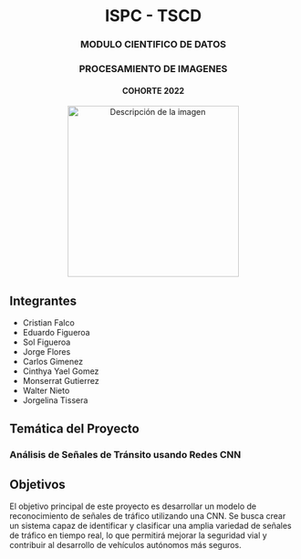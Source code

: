 <div align="center">
  <h1>ISPC - TSCD </h1>
 
  <h3>MODULO CIENTIFICO DE DATOS</h3>
  <h3>PROCESAMIENTO DE IMAGENES</h3>
  <h4>COHORTE 2022</h4>
  <img src="img/IA.png" alt="Descripción de la imagen" width="300"/>
</div>

## Integrantes
- Cristian Falco  
- Eduardo Figueroa  
- Sol Figueroa  
- Jorge Flores  
- Carlos Gimenez  
- Cinthya Yael Gomez  
- Monserrat Gutierrez  
- Walter Nieto  
- Jorgelina Tissera  

## Temática del Proyecto

### 
### Análisis de Señales de Tránsito usando Redes CNN

## Objetivos
El objetivo principal de este proyecto es desarrollar un modelo de reconocimiento de señales de tráfico utilizando una CNN. Se busca crear un sistema capaz de identificar y clasificar una amplia variedad de señales de tráfico en tiempo real, lo que permitirá mejorar la seguridad vial y contribuir al desarrollo de vehículos autónomos más seguros.


